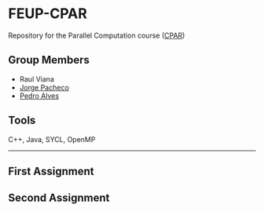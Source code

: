 # FEUP-CPAR

Repository for the Parallel Computation course ([CPAR](https://sigarra.up.pt/feup/pt/UCURR_GERAL.FICHA_UC_VIEW?pv_ocorrencia_id=459505 "Course Page"))

## Group Members

- Raul Viana
- [Jorge Pacheco](https://github.com/jorpac)
- [Pedro Alves](https://github.com/PedroAlves24)

## Tools

C++, Java, SYCL, OpenMP

---

## First Assignment



## Second Assignment
